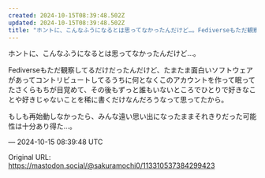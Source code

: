 ```yaml
---
created: 2024-10-15T08:39:48.502Z
updated: 2024-10-15T08:39:48.502Z
title: "ホントに、こんなふうになるとは思ってなかったんだけど…。Fediverseもただ観察してるだけだったんだけど、たまたま面白いソフトウェアがあってコントリビュート[...]"
---
```


<p>ホントに、こんなふうになるとは思ってなかったんだけど…。</p><p>Fediverseもただ観察してるだけだったんだけど、たまたま面白いソフトウェアがあってコントリビュートしてるうちに何となくこのアカウントを作って眠ってたさくらもちが目覚めて、その後もずっと誰もいないところでひとりで好きなことや好きじゃないことを稀に書くだけなんだろうなって思ってたから。</p><p>もしも再始動しなかったら、みんな遠い思い出になったままそれきりだった可能性は十分あり得た…。</p>

&mdash; 2024-10-15 08:39:48 UTC

Original URL: https://mastodon.social/@sakuramochi0/113310537384299423
